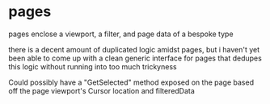 # pages

pages enclose a viewport, a filter, and page data of a bespoke type

there is a decent amount of duplicated logic amidst pages, but i haven't yet been able
to come up with a clean generic interface for pages that dedupes this logic without 
running into too much trickyness

Could possibly have a "GetSelected" method exposed on the page based off the page viewport's Cursor location and filteredData
